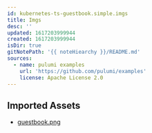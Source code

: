 ```yaml
---
id: kubernetes-ts-guestbook.simple.imgs
title: Imgs
desc: ''
updated: 1617203999944
created: 1617203999944
isDir: true
gitNotePath: '{{ noteHiearchy }}/README.md'
sources:
  - name: pulumi examples
    url: 'https://github.com/pulumi/examples'
    license: Apache License 2.0
---
```

## Imported Assets

- [guestbook.png](/assets/guestbook.png)

